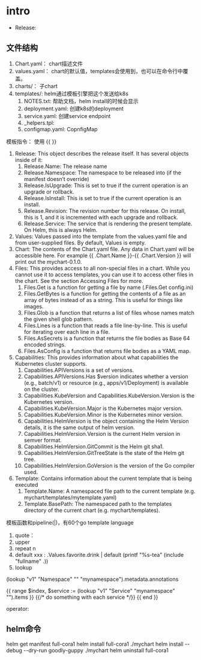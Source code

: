 # intro

- Release: 

## 文件结构

1. Chart.yaml： chart描述文件
2. values.yaml： chart的默认值，templates会使用到，也可以在命令行中覆盖。
3. charts/： 子chart
4. templates/: helm通过模板引擎把这个发送给k8s
   1. NOTES.txt: 帮助文档，helm install的时候会显示
   2. deployment.yaml: 创建k8s的deployment
   3. service.yaml: 创建service endpoint
   4. _helpers.tpl: 
   5. configmap.yaml: CopnfigMap


模板指令： 使用 {{ }}
1. Release: This object describes the release itself. It has several objects inside of it:
   1. Release.Name: The release name
   2. Release.Namespace: The namespace to be released into (if the manifest doesn’t override)
   3. Release.IsUpgrade: This is set to true if the current operation is an upgrade or rollback.
   4. Release.IsInstall: This is set to true if the current operation is an install.
   5. Release.Revision: The revision number for this release. On install, this is 1, and it is incremented with each upgrade and rollback.
   6. Release.Service: The service that is rendering the present template. On Helm, this is always Helm.
2. Values: Values passed into the template from the values.yaml file and from user-supplied files. By default, Values is empty.
3. Chart: The contents of the Chart.yaml file. Any data in Chart.yaml will be accessible here. For example {{ .Chart.Name }}-{{ .Chart.Version }} will print out the mychart-0.1.0.
4. Files: This provides access to all non-special files in a chart. While you cannot use it to access templates, you can use it to access other files in the chart. See the section Accessing Files for more.
   1. Files.Get is a function for getting a file by name (.Files.Get config.ini)
   2. Files.GetBytes is a function for getting the contents of a file as an array of bytes instead of as a string. This is useful for things like images.
   3. Files.Glob is a function that returns a list of files whose names match the given shell glob pattern.
   4. Files.Lines is a function that reads a file line-by-line. This is useful for iterating over each line in a file.
   5. Files.AsSecrets is a function that returns the file bodies as Base 64 encoded strings.
   6. Files.AsConfig is a function that returns file bodies as a YAML map.
5. Capabilities: This provides information about what capabilities the Kubernetes cluster supports.
   1. Capabilities.APIVersions is a set of versions.
   2. Capabilities.APIVersions.Has $version indicates whether a version (e.g., batch/v1) or resource (e.g., apps/v1/Deployment) is available on the cluster.
   3. Capabilities.KubeVersion and Capabilities.KubeVersion.Version is the Kubernetes version.
   4. Capabilities.KubeVersion.Major is the Kubernetes major version.
   5. Capabilities.KubeVersion.Minor is the Kubernetes minor version.
   6. Capabilities.HelmVersion is the object containing the Helm Version details, it is the same output of helm version.
   7. Capabilities.HelmVersion.Version is the current Helm version in semver format.
   8. Capabilities.HelmVersion.GitCommit is the Helm git sha1.
   9. Capabilities.HelmVersion.GitTreeState is the state of the Helm git tree.
   10. Capabilities.HelmVersion.GoVersion is the version of the Go compiler used.
6.  Template: Contains information about the current template that is being executed
    1.  Template.Name: A namespaced file path to the current template (e.g. mychart/templates/mytemplate.yaml)
    2.  Template.BasePath: The namespaced path to the templates directory of the current chart (e.g. mychart/templates).

模板函数和pipeline(|)，有60个go template language
1. quote：
2. upper
3. repeat n
4. default xxx : .Values.favorite.drink | default (printf "%s-tea" (include "fullname" .))
5. lookup 

(lookup "v1" "Namespace" "" "mynamespace").metadata.annotations

{{ range $index, $service := (lookup "v1" "Service" "mynamespace" "").items }}
    {{/* do something with each service */}}
{{ end }}

operator: 

## helm命令

helm get manifest full-cora1
helm install full-cora1 ./mychart
helm install --debug --dry-run goodly-guppy ./mychart
helm uninstall full-cora1